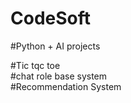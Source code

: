 # CodeSoft

#Python + AI projects 

#Tic tqc toe
<br>
#chat role base system
<br>
#Recommendation System


